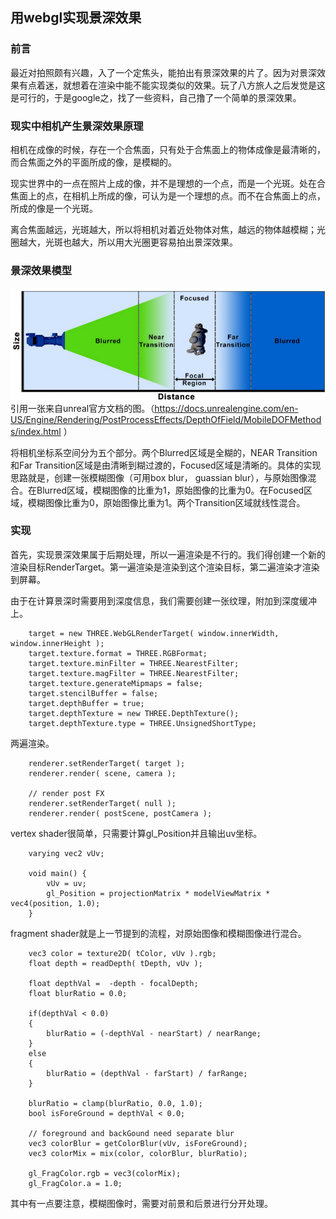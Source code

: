 ## 用webgl实现景深效果

### 前言
最近对拍照颇有兴趣，入了一个定焦头，能拍出有景深效果的片了。因为对景深效果有点着迷，就想着在渲染中能不能实现类似的效果。玩了八方旅人之后发觉是这是可行的，于是google之，找了一些资料，自己撸了一个简单的景深效果。

### 现实中相机产生景深效果原理
相机在成像的时候，存在一个合焦面，只有处于合焦面上的物体成像是最清晰的，而合焦面之外的平面所成的像，是模糊的。

现实世界中的一点在照片上成的像，并不是理想的一个点，而是一个光斑。处在合焦面上的点，在相机上所成的像，可认为是一个理想的点。而不在合焦面上的点，所成的像是一个光斑。

离合焦面越远，光斑越大，所以将相机对着近处物体对焦，越远的物体越模糊；光圈越大，光斑也越大，所以用大光圈更容易拍出景深效果。

### 景深效果模型
![](img/dof.jpg)
引用一张来自unreal官方文档的图。（https://docs.unrealengine.com/en-US/Engine/Rendering/PostProcessEffects/DepthOfField/MobileDOFMethods/index.html ）

将相机坐标系空间分为五个部分。两个Blurred区域是全糊的，NEAR Transition和Far Transition区域是由清晰到糊过渡的，Focused区域是清晰的。具体的实现思路就是，创建一张模糊图像（可用box blur， guassian blur），与原始图像混合。在Blurred区域，模糊图像的比重为1，原始图像的比重为0。在Focused区域，模糊图像比重为0，原始图像比重为1。两个Transition区域就线性混合。

### 实现
首先，实现景深效果属于后期处理，所以一遍渲染是不行的。我们得创建一个新的渲染目标RenderTarget。第一遍渲染是渲染到这个渲染目标，第二遍渲染才渲染到屏幕。

由于在计算景深时需要用到深度信息，我们需要创建一张纹理，附加到深度缓冲上。

```
    target = new THREE.WebGLRenderTarget( window.innerWidth, window.innerHeight );
    target.texture.format = THREE.RGBFormat;
    target.texture.minFilter = THREE.NearestFilter;
    target.texture.magFilter = THREE.NearestFilter;
    target.texture.generateMipmaps = false;
    target.stencilBuffer = false;
    target.depthBuffer = true;
    target.depthTexture = new THREE.DepthTexture();
    target.depthTexture.type = THREE.UnsignedShortType;
```

两遍渲染。
```
    renderer.setRenderTarget( target );
    renderer.render( scene, camera );

    // render post FX
    renderer.setRenderTarget( null );
    renderer.render( postScene, postCamera );
```

vertex shader很简单，只需要计算gl_Position并且输出uv坐标。
```
    varying vec2 vUv;

    void main() {
        vUv = uv;
        gl_Position = projectionMatrix * modelViewMatrix * vec4(position, 1.0);
    }
```


fragment shader就是上一节提到的流程，对原始图像和模糊图像进行混合。
```
    vec3 color = texture2D( tColor, vUv ).rgb;
    float depth = readDepth( tDepth, vUv );

    float depthVal =  -depth - focalDepth;
    float blurRatio = 0.0;

    if(depthVal < 0.0)
    {
        blurRatio = (-depthVal - nearStart) / nearRange;
    }
    else
    {
        blurRatio = (depthVal - farStart) / farRange;
    }

    blurRatio = clamp(blurRatio, 0.0, 1.0);
    bool isForeGround = depthVal < 0.0; 

    // foreground and backGound need separate blur
    vec3 colorBlur = getColorBlur(vUv, isForeGround);                
    vec3 colorMix = mix(color, colorBlur, blurRatio);

    gl_FragColor.rgb = vec3(colorMix);
    gl_FragColor.a = 1.0;
```

其中有一点要注意，模糊图像时，需要对前景和后景进行分开处理。